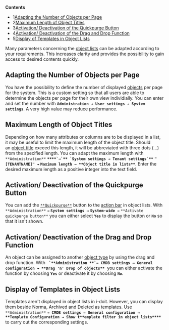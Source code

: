**Contents**

*   1[Adapting the Number of Objects per Page](#AdvancedSettings-AdaptingtheNumberofObjectsperPage)
*   2[Maximum Length of Object Titles](#AdvancedSettings-MaximumLengthofObjectTitles)
*   3[Activation/ Deactivation of the Quickpurge Button](#AdvancedSettings-Activation/DeactivationoftheQuickpurgeButton)
*   4[Activation/ Deactivation of the Drag and Drop Function](#AdvancedSettings-Activation/DeactivationoftheDragandDropFunction)
*   5[Display of Templates in Object Lists](#AdvancedSettings-DisplayofTemplatesinObjectLists)

Many parameters concerning the [object lists](/display/en/Object+List) can be adapted according to your requirements. This increases clarity and provides the possibility to gain access to desired contents quickly.

Adapting the Number of Objects per Page
---------------------------------------

You have the possibility to define the number of displayed [objects](/display/en/Structure+of+the+IT+Documentation) per page for the system. This is a custom setting so that all users are able to determine the objects per page for their own view individially. You can enter and set the number with **`Administration → User settings → System settings`**. A very high value may reduce performance.

Maximum Length of Object Titles
-------------------------------

Depending on how many attributes or columns are to be displayed in a list, it may be useful to limit the maximum length of the object title. Should an [object title](/display/en/Unique+References) exceed this length, it will be abbreviated with three dots (...) from the specified length. You can adapt the maximum length with `**Administration**` ****``****`→`** `System settings → Tenant settings`**``**** **`"[TENANTNAME]" →`** **`Maximum length → **Object title in lists**`**. Enter the desired maximum length as a positive integer into the text field.

Activation/ Deactivation of the Quickpurge Button
-------------------------------------------------

You can add the [`**Quickpurge**`](/display/en/Life+and+Documentation+Cycle) button to the [action bar](/pages/viewpage.action?pageId=61014327) in object lists. With `**Administration**` ****`→`** `System settings →`** **`System-wide →`** `**Activate quickpurge button**` you can either select **`Yes`** to display the button or **`No`** so that it isn't shown.

Activation/ Deactivation of the Drag and Drop Function
------------------------------------------------------

An object can be assigned to another [object type](/display/en/Structure+of+the+IT+Documentation) by using the drag and drop function. With **`` `**Administration **`→ CMDB settings → General configuration → **Drag 'n' Drop of objects**``**  you can either activate the function by choosing **`Yes`** or deactivate it by choosing **`No`**.

Display of Templates in Object Lists
------------------------------------

Templates aren't displayed in object lists in i-doit. However, you can display them beside Norma, Archived and Deleted as templates. Use `**Administration**` **`→ CMDB settings → General configuration → **Template Configuration → Show t**emplate filter in object lists****`** to carry out the corresponding settings.